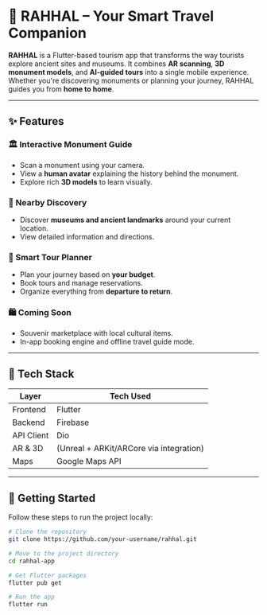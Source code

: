 # 🧭 RAHHAL – Your Smart Travel Companion

**RAHHAL** is a Flutter-based tourism app that transforms the way tourists explore ancient sites and museums. It combines **AR scanning**, **3D monument models**, and **AI-guided tours** into a single mobile experience. Whether you're discovering monuments or planning your journey, RAHHAL guides you from **home to home**.

---

## ✨ Features

### 🏛️ Interactive Monument Guide
- Scan a monument using your camera.
- View a **human avatar** explaining the history behind the monument.
- Explore rich **3D models** to learn visually.

### 📍 Nearby Discovery
- Discover **museums and ancient landmarks** around your current location.
- View detailed information and directions.

### 🧳 Smart Tour Planner
- Plan your journey based on **your budget**.
- Book tours and manage reservations.
- Organize everything from **departure to return**.

### 🛍️ Coming Soon
- Souvenir marketplace with local cultural items.
- In-app booking engine and offline travel guide mode.

---

## 📱 Tech Stack

| Layer       | Tech Used                   |
|-------------|-----------------------------|
| Frontend    | Flutter                     |
| Backend     | Firebase                    |
| API Client  | Dio                         |
| AR & 3D     | (Unreal + ARKit/ARCore via integration) |
| Maps        | Google Maps API             |

---

## 🚀 Getting Started

Follow these steps to run the project locally:

```bash
# Clone the repository
git clone https://github.com/your-username/rahhal.git

# Move to the project directory
cd rahhal-app

# Get Flutter packages
flutter pub get

# Run the app
flutter run
